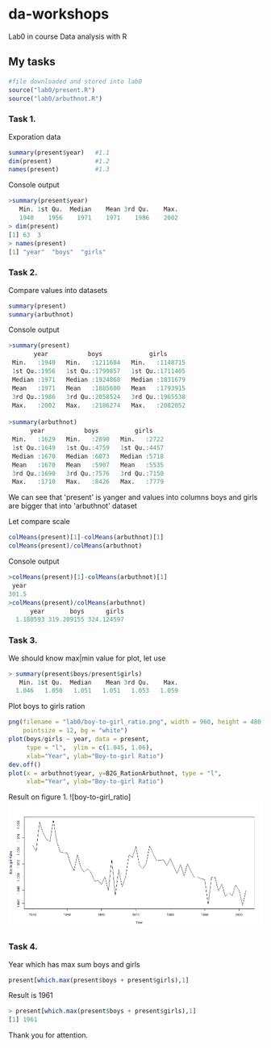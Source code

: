 # da-workshops
Lab0 in course Data analysis with R

## My tasks

```r
#file downloaded and stored into lab0
source("lab0/present.R") 
source("lab0/arbuthnot.R")
```

### Task 1.
Exporation data
```r
summary(present$year)   #1.1
dim(present)            #1.2
names(present)          #1.3
```

Console output
```r
>summary(present$year)
   Min. 1st Qu.  Median    Mean 3rd Qu.    Max. 
   1940    1956    1971    1971    1986    2002 
> dim(present)
[1] 63  3
> names(present)
[1] "year"  "boys"  "girls"
```

### Task 2.
Compare values into datasets
```r
summary(present)
summary(arbuthnot)
```

Console output
```r
>summary(present)
       year           boys             girls        
 Min.   :1940   Min.   :1211684   Min.   :1148715  
 1st Qu.:1956   1st Qu.:1799857   1st Qu.:1711405  
 Median :1971   Median :1924868   Median :1831679  
 Mean   :1971   Mean   :1885600   Mean   :1793915  
 3rd Qu.:1986   3rd Qu.:2058524   3rd Qu.:1965538  
 Max.   :2002   Max.   :2186274   Max.   :2082052  

>summary(arbuthnot)
      year           boys          girls     
 Min.   :1629   Min.   :2890   Min.   :2722  
 1st Qu.:1649   1st Qu.:4759   1st Qu.:4457  
 Median :1670   Median :6073   Median :5718  
 Mean   :1670   Mean   :5907   Mean   :5535  
 3rd Qu.:1690   3rd Qu.:7576   3rd Qu.:7150  
 Max.   :1710   Max.   :8426   Max.   :7779 
```
We can see that 'present' is yanger and values into columns boys and girls 
are bigger that into 'arbuthnot' dataset

Let compare scale
```r
colMeans(present)[1]-colMeans(arbuthnot)[1]
colMeans(present)/colMeans(arbuthnot)
```
Console output
```r
>colMeans(present)[1]-colMeans(arbuthnot)[1]
 year 
301.5 
>colMeans(present)/colMeans(arbuthnot)
      year       boys      girls 
  1.180593 319.209155 324.124597 
```

### Task 3.
We should know max|min value for plot, let use
```r
> summary(present$boys/present$girls)
   Min. 1st Qu.  Median    Mean 3rd Qu.    Max. 
  1.046   1.050   1.051   1.051   1.053   1.059 
```
Plot boys to girls ration
```r
png(filename = "lab0/boy-to-girl_ratio.png", width = 960, height = 480,
    pointsize = 12, bg = "white")
plot(boys/girls ~ year, data = present, 
     type = "l",  ylim = c(1.045, 1.06),
     xlab="Year", ylab="Boy-to-girl Ratio")
dev.off()
plot(x = arbuthnot$year, y=B2G_RationArbuthnot, type = "l",
     xlab="Year", ylab="Boy-to-girl Ratio")
```

Result on figure 1.
![boy-to-girl_ratio]
![boys to girls ratio](https://github.com/alexey-turuta/da-workshops/blob/master/lab0/boy-to-girl_ratio.png)

### Task 4.
Year which has max sum boys and girls

```r
present[which.max(present$boys + present$girls),1] 
```
Result is 1961
```r
> present[which.max(present$boys + present$girls),1]
[1] 1961
```

Thank you for attention.
